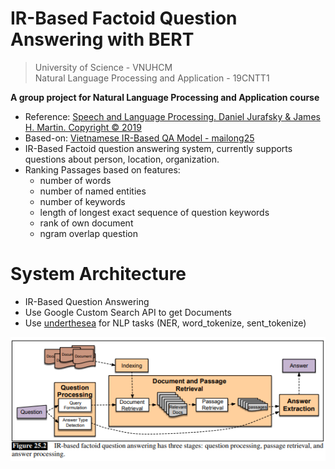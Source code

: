 # IR-Based Factoid Question Answering with BERT
> University of Science - VNUHCM  
> Natural Language Processing and Application - 19CNTT1

**A group project for Natural Language Processing and Application course**  
- Reference: [Speech and Language Processing. Daniel Jurafsky & James H. Martin. Copyright © 2019](https://web.stanford.edu/~jurafsky/slp3/old_oct19/25.pdf)
- Based-on: [Vietnamese IR-Based QA Model - mailong25](https://github.com/mailong25/vietnamese-question-answering)
- IR-Based Factoid question answering system, currently supports questions about person, location, organization.
- Ranking Passages based on features:
  - number of words
  - number of named entities
  - number of keywords
  - length of longest exact sequence of question keywords
  - rank of own document
  - ngram overlap question

# System Architecture
- IR-Based Question Answering
- Use Google Custom Search API to get Documents
- Use [underthesea](https://github.com/undertheseanlp/underthesea) for NLP tasks (NER, word_tokenize, sent_tokenize)


![alt text](https://github.com/Shenronis/ir-based-question-answering/blob/main/architecture.png)
